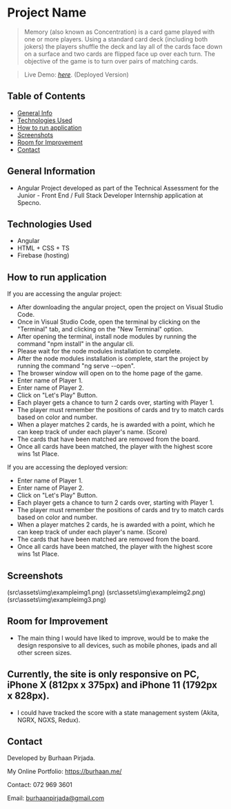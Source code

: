 # Project Name
> Memory (also known as Concentration) is a card game played with one or more players. Using a standard card deck (including both jokers) the players shuffle the deck and lay all of the cards face down on a surface and two cards are flipped face up over each turn. The objective of the game is to turn over pairs of matching cards. 


> Live Demo: [_here_](https://specno-project-e34cc.web.app/home). (Deployed Version)

## Table of Contents
* [General Info](#general-information)
* [Technologies Used](#technologies-used)
* [How to run application](#How-to-run-application)
* [Screenshots](#screenshots)
* [Room for Improvement](#room-for-improvement)
* [Contact](#contact)


## General Information
- Angular Project developed as part of the Technical Assessment for the Junior - Front End / Full Stack Developer Internship application at Specno. 

## Technologies Used
- Angular
- HTML + CSS + TS
- Firebase (hosting)


## How to run application
If you are accessing the angular project:
- After downloading the angular project, open the project on Visual Studio Code.
- Once in Visual Studio Code, open the terminal by clicking on the "Terminal" tab, and clicking on the "New Terminal" option.
- After opening the terminal, install node modules by running the command "npm install" in the angular cli.
- Please wait for the node modules installation to complete.
- After the node modules installation is complete, start the project by running the command "ng serve --open".
- The browser window will open on to the home page of the game.
- Enter name of Player 1.
- Enter name of Player 2.
- Click on "Let's Play" Button.
- Each player gets a chance to turn 2 cards over, starting with Player 1.
- The player must remember the positions of cards and try to match cards based on color and number.
- When a player matches 2 cards, he is awarded with a point, which he can keep track of under each player's name. (Score)
- The cards that have been matched are removed from the board.
- Once all cards have been matched, the player with the highest score wins 1st Place. 

If you are accessing the deployed version:
- Enter name of Player 1.
- Enter name of Player 2.
- Click on "Let's Play" Button.
- Each player gets a chance to turn 2 cards over, starting with Player 1.
- The player must remember the positions of cards and try to match cards based on color and number.
- When a player matches 2 cards, he is awarded with a point, which he can keep track of under each player's name. (Score)
- The cards that have been matched are removed from the board.
- Once all cards have been matched, the player with the highest score wins 1st Place. 


## Screenshots
(src\assets\img\exampleimg1.png)
(src\assets\img\exampleimg2.png)
(src\assets\img\exampleimg3.png)


## Room for Improvement
- The main thing I would have liked to improve, would be to make the design responsive to all devices, such as mobile phones, ipads and all other screen sizes. 
##  Currently, the site is only responsive on PC, iPhone X (812px x 375px) and iPhone 11 (1792px x 828px).

- I could have tracked the score with a state management system (Akita, NGRX, NGXS, Redux).


## Contact
Developed by Burhaan Pirjada. 

My Online Portfolio:
https://burhaan.me/

Contact: 
072 969 3601

Email: 
burhaanpirjada@gmail.com

